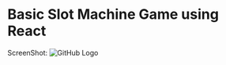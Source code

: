 # Basic Slot Machine Game using React

ScreenShot:
![GitHub Logo](/public/slot-machine.pmg)
<!-- <img src="/slot-machine.png">  -->